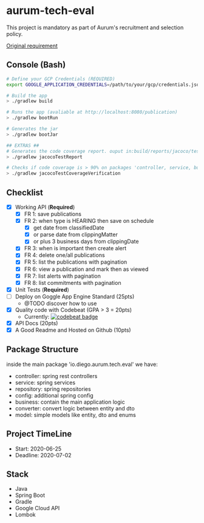 # aurum-tech-eval

This project is mandatory as part of Aurum's recruitment and selection policy.

[Original requirement](./docs/mission.pdf)

## Console (Bash)
```bash
# Define your GCP Credentials (REQUIRED)
export GOOGLE_APPLICATION_CREDENTIALS=/path/to/your/gcp/credentials.json

# Build the app
> ./gradlew build

# Runs the app (avaliable at http://localhost:8080/publication)
> ./gradlew bootRun

# Generates the jar
> ./gradlew bootJar

## EXTRAS ##
# Generates the code coverage report. ouput in:build/reports/jacoco/test/html/index.html
> ./gradlew jacocoTestReport

# Checks if code coverage is > 90% on packages 'controller, service, business and converter'
> ./gradlew jacocoTestCoverageVerification

```
## Checklist

- [x] Working API (**Required**)
    - [x] FR 1: save publications
    - [x] FR 2: when type is HEARING then save on schedule
        - [x] get date from classifiedDate
        - [x] or parse date from clippingMatter
        - [x] or plus 3 business days from clippingDate
    - [x] FR 3: when is important then create alert
    - [x] FR 4: delete one/all publications
    - [x] FR 5: list the publications with pagination
    - [x] FR 6: view a publication and mark then as viewed
    - [x] FR 7: list alerts with pagination
    - [x] FR 8: list commitments with pagination
- [x] Unit Tests (**Required**)
- [ ] Deploy on Goggle App Engine Standard (25pts)
  - @TODO discover how to use
- [x] Quality code with Codebeat (GPA > 3 = 20pts)
  - Currently: [![codebeat badge](https://codebeat.co/badges/3c364388-42ca-40ac-9630-127afe3604c6)](https://codebeat.co/projects/github-com-diego-rocha-aurum-tech-eval-dev)
- [x] API Docs  (20pts)
- [x] A Good Readme and Hosted on Github (10pts)

## Package Structure

inside the main package 'io.diego.aurum.tech.eval' we have:
- controller: spring rest controllers
- service: spring services
- repository: spring repositories
- config: additional spring config
- business: contain the main application logic
- converter: convert logic between entity and dto
- model: simple models like entity, dto and enums

## Project TimeLine
- Start: 2020-06-25
- Deadline: 2020-07-02

## Stack
 - Java
 - Spring Boot
 - Gradle
 - Google Cloud API
 - Lombok